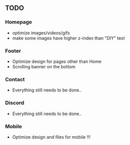 ## TODO

### Homepage

- optimize images/videos/gifs
- make some images have higher z-index than "DIY" text

### Footer

- Optimize design for pages other than Home
- Scrolling banner on the bottom

### Contact

- Everything still needs to be done..

### Discord

- Everything still needs to be done..

### Mobile

- Optimize design and files for mobile !!!
